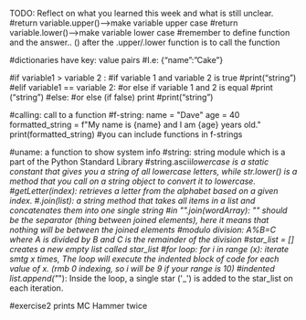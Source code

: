 TODO: Reflect on what you learned this week and what is still unclear.
#return variable.upper()—>make variable upper case
#return variable.lower()—>make variable lower case
#remember to define function and the answer.. () after the .upper/.lower function is to call the function

#dictionaries have key: value pairs
#I.e: {“name”:”Cake”}

#if variable1 > variable 2 :
#if variable 1 and variable 2 is true
#print(“string”)
#elif variable1 == variable 2:
#or else if variable 1 and 2 is equal
#print (“string”)
#else:
#or else (if false) print
#print(“string”)

#calling: call to a function
#f-string:
name = "Dave"
age = 40
formatted_string = f"My name is {name} and I am {age} years old."
print(formatted_string)
#you can include functions in f-strings

#uname: a function to show system info
#string: string module which is a part of the Python Standard Library
#string.ascii*lowercase is a static constant that gives you a string of all lowercase letters, while str.lower() is a method that you call on a string object to convert it to lowercase.
#getLetter(index): retrieves a letter from the alphabet based on a given index.
#.join(list): a string method that takes all items in a list and concatenates them into one single string
#in "".join(wordArray): "" should be the separator (thing between joined elements), here it means that nothing will be between the joined elements
#modulo division: A%B=C where A is divided by B and C is the remainder of the division
#star_list = [] creates a new empty list called star_list
#for loop: for i in range (x): iterate smtg x times, The loop will execute the indented block of code for each value of x. (rmb 0 indexing, so i will be 9 if your range is 10)
#indented list.append("*"): Inside the loop, a single star ('\_') is added to the star_list on each iteration.

#exercise2 prints MC Hammer twice
